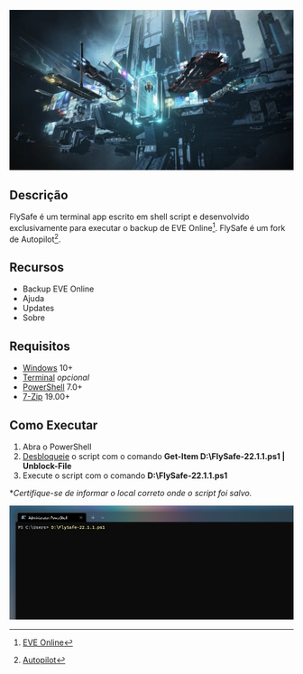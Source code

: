 ![](https://github.com/2uj1m28ohz/flysafe/blob/main/FlySafeScreen.webp)

## Descrição
FlySafe é um terminal app escrito em shell script e desenvolvido exclusivamente para executar o backup de EVE Online[^2]. FlySafe é um fork de Autopilot[^1].

## Recursos
- Backup EVE Online
- Ajuda
- Updates
- Sobre

## Requisitos
- [Windows](https://www.microsoft.com/windows) 10+
- [Terminal](https://www.github.com/microsoft/terminal) *opcional*
- [PowerShell](https://www.github.com/powershell/powershell) 7.0+
- [7-Zip](https://www.7-zip.org) 19.00+

## Como Executar
1. Abra o PowerShell
2. [Desbloqueie](https://docs.microsoft.com/pt-br/powershell/module/microsoft.powershell.utility/unblock-file) o script com o comando **Get-Item D:\FlySafe-22.1.1.ps1 | Unblock-File**
3. Execute o script com o comando **D:\FlySafe-22.1.1.ps1**

**Certifique-se de informar o local correto onde o script foi salvo.*

![](https://github.com/2uj1m28ohz/flysafe/blob/main/FlySafeTerminal.png)

[^1]: [Autopilot](https://github.com/2uj1m28ohz/autopilot)
[^2]: [EVE Online](https://www.eveonline.com)
